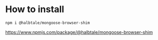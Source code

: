 # How to install

```
npm i @halbtale/mongoose-browser-shim
```

https://www.npmjs.com/package/@halbtale/mongoose-browser-shim
